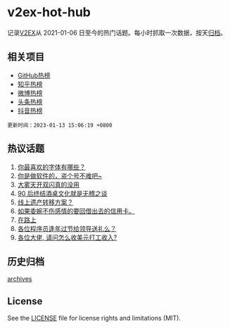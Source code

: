 # v2ex-hot-hub

 记录[V2EX](https://www.v2ex.com/)从 2021-01-06 日至今的热门话题。每小时抓取一次数据，按天[归档](archives)。
 
 ## 相关项目

- [GitHub热榜](https://github.com/snaildev/github-hot-hub)
- [知乎热榜](https://github.com/snaildev/zhihu-hot-hub)
- [微博热榜](https://github.com/snaildev/weibo-hot-hub)
- [头条热榜](https://github.com/snaildev/toutiao-hot-hub)
- [抖音热榜](https://github.com/snaildev/douyin-hot-hub)


 `更新时间：2023-01-13 15:06:19 +0800`

## 热议话题

1. [你最喜欢的字体有哪些？](https://www.v2ex.com/t/908532)
1. [你是做软件的，盗个号不难吧~](https://www.v2ex.com/t/908450)
1. [大雾天开双闪真的没用](https://www.v2ex.com/t/908586)
1. [90 后终结酒桌文化就是无稽之谈](https://www.v2ex.com/t/908634)
1. [线上遗产转移方案？](https://www.v2ex.com/t/908607)
1. [如果委婉不伤感情的要回借出去的信用卡。](https://www.v2ex.com/t/908644)
1. [在路上](https://www.v2ex.com/t/908582)
1. [各位程序员逢年过节给领导送礼么？](https://www.v2ex.com/t/908629)
1. [各位大佬, 请问怎么收美元打工收入?](https://www.v2ex.com/t/908587)

## 历史归档

[archives](archives)

## License

See the [LICENSE](LICENSE) file for license rights and limitations (MIT).
